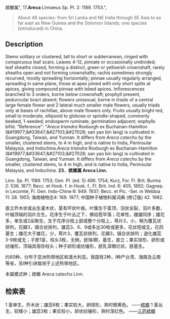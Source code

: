槟榔属",
17.**Areca** Linnaeus Sp. Pl. 2: 1189. 1753.",

> About 48 species: from Sri Lanka and NE India through SE Asia to as far east as New Guinea and the Solomon Islands; one species (introduced) in China.

## Description
Stems solitary or clustered, tall to short or subterranean, ringed with conspicuous leaf scars. Leaves 4-12, pinnate or occasionally undivided; leaf sheaths closed, forming a distinct, green or yellowish crownshaft, rarely sheaths open and not forming crownshafts; rachis sometimes strongly recurved, mostly spreading horizontally; pinnae usually regularly arranged, spreading in same plane, those at apex joined with only short splits at apices, giving compound pinnae with lobed apices. Inflorescences branched to 3 orders, borne below crownshaft; prophyll present, peduncular bract absent; flowers unisexual, borne in triads of a central large female flower and 2 lateral much smaller male flowers, usually triads only at bases of rachillae, above male flowers only. Fruits usually bright red, small to moderate, ellipsoid to globose or spindle-shaped, commonly beaked, 1-seeded; endosperm ruminate; germination adjacent; eophylls bifid.
  "Reference": "*Areca triandra* Roxburgh ex Buchanan-Hamilton (&amp;#19977;&amp;#33647;&amp;#27103;&amp;#27028; san yao bin lang) is cultivated in Guangdong, Taiwan, and Yunnan. It differs from *Areca catechu* by the smaller, clustered stems, to 4 m high, and is native to India, Peninsular Malaysia, and Indochina.*Areca triandra* Roxburgh ex Buchanan-Hamilton (&amp;#19977;&amp;#33647;&amp;#27103;&amp;#27028; san yao bin lang) is cultivated in Guangdong, Taiwan, and Yunnan. It differs from *Areca catechu* by the smaller, clustered stems, to 4 m high, and is native to India, Peninsular Malaysia, and Indochina.
**23．槟榔属 Areca Linn.**

Linn. Sp. Pl. 1189. 1753; Gen. Pl. (ed. 5) 496. 1754; Kurz, For. Fl. Brit. Burma 2: 536. 1877; Becc. et Hook. f. in Hook. f., Fl. Brit. Ind. 6: 405. 1892; Gagnep. in Lecomte, Fl. Gen. Indo-Chine 6: 949. 1937; Becc. et Pic. -Ser. in Webbia 11: 28. 1955; 海南植物志4: 169. 1977; 中国种子植物科属词典 (修订版) 42. 1982.

直立乔木状或丛生灌木状，茎有环状叶痕。叶簇生于茎顶，羽状全裂，羽片多数，叶轴顶端的羽片合生。花序生于叶丛之下，佛焰苞早落；花单性，雌雄同序；雄花多，单生或2朵聚生，生于花序分枝上部或整个分枝上，萼片3，小，稍为覆瓦状排列，花瓣3，镊合状排列，雄蕊3、6、9或多达30枚或更多，花丝短或无，花药基生；雌花大于雄花，少，萼片3，覆瓦状排列，花瓣3，镊合状排列；退化雄蕊3-9枚或无；子房1室，柱头3枚，无柄，胚珠l颗，基生，直立；果实球形、卵形或纺锤形，顶端具宿存柱头；种子卵形或纺锤形，胚乳深嚼烂状，胚基生。

约60种，分布于亚洲热带地区和澳大利亚。我国有2种，l种产台湾、海南及云南等省，另l种引进栽培于上述热带地区。

本属模式种；槟榔 Areca catechu Linn.

## 检索表

1 茎单生，乔木状；雄蕊6枚；果实较大，卵球形，熟时橙黄色。 ——[槟榔](Areca%20catechu.md)
1 茎丛生，较矮小；雄蕊3枚；果实较小，卵状纺锤形，熟时深红色。 ——[三药槟榔](Areca%20triandra.md)
